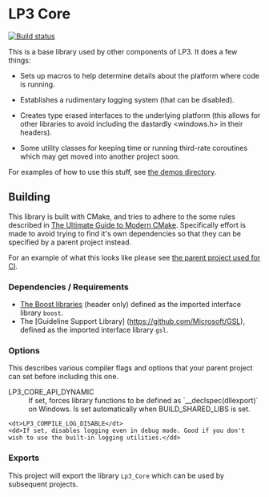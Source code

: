 # LP3 Core

[![Build status](https://ci.appveyor.com/api/projects/status/a3r2jq32f1x6frcv?svg=true)](https://ci.appveyor.com/project/TimSimpson/lp3-core)

This is a base library used by other components of LP3. It does a few things:

* Sets up macros to help determine details about the platform where code is running.

* Establishes a rudimentary logging system (that can be disabled).

* Creates type erased interfaces to the underlying platform (this allows for other libraries to avoid including the dastardly <windows.h> in their headers).

* Some utility classes for keeping time or running third-rate coroutines which may get moved into another project soon.

For examples of how to use this stuff, see [the demos directory](demos).

## Building

This library is built with CMake, and tries to adhere to the some rules described in [The Ultimate Guide to Modern CMake](https://rix0r.nl/blog/2015/08/13/cmake-guide/). Specifically effort is made to avoid trying to find it's own dependencies so that they can be specified by a parent project instead.

For an example of what this looks like please see [the parent project used for CI](standalone/CMakeLists.txt).

### Dependencies / Requirements

* [The Boost libraries](http://www.boost.org/) (header only) defined as the imported interface library `boost`.
* The [Guideline Support Library] (https://github.com/Microsoft/GSL), defined as the imported interface library `gsl`.

### Options

This describes various compiler flags and options that your parent project can set before including this one.

<dl>
    <dt>LP3_CORE_API_DYNAMIC</dt>
    <dd>If set, forces library functions to be defined as `__declspec(dllexport)` on Windows. Is set automatically when BUILD_SHARED_LIBS is set.</dd>


    <dt>LP3_COMPILE_LOG_DISABLE</dt>
    <dd>If set, disables logging even in debug mode. Good if you don't wish to use the built-in logging utilities.</dd>
</dl>

### Exports

This project will export the library `Lp3_Core` which can be used by subsequent projects.
